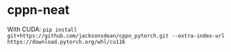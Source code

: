 # cppn-neat

With CUDA: `pip install  git+https://github.com/jacksonsdean/cppn_pytorch.git --extra-index-url https://download.pytorch.org/whl/cu116`
